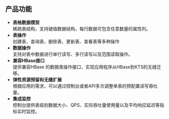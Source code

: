 ## 产品功能

* **表格数据模型**<br>稀疏表结构，支持键值数据结构，每行数据可包含任意数量的属性列。
* **表操作**  
 创建表、查询表、删除表、更新表、查看表等多种操作
* **数据操作**  
 支持对表中数据进行单行读写、多行读写以及范围读取操作。
* **兼容HBase接口**  
提供兼容HBase 的数据类操作接口，实现应用程序从HBase到KTS的无缝迁移。
* **弹性资源预留和无缝扩展**  
根据应用的需求，可以通过控制台或者API多次调整单表的预配置读写吞吐量。
* **集成监控**  
控制台提供表级别数据大小、QPS、实际吞吐量使用量以及平均响应延迟等指标实时监控。
